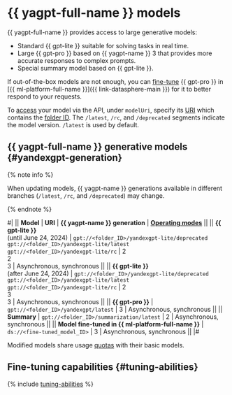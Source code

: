 # {{ yagpt-full-name }} models

{{ yagpt-full-name }} provides access to large generative models:

* Standard {{ gpt-lite }} suitable for solving tasks in real time.
* Large {{ gpt-pro }} based on {{ yagpt-name }} 3 that provides more accurate responses to complex prompts.
* Special summary model based on {{ gpt-lite }}.

If out-of-the-box models are not enough, you can [fine-tune](../../tutorials/yagpt-tuning) {{ gpt-pro }} in [{{ ml-platform-full-name }}]({{ link-datasphere-main }}) for it to better respond to your requests.

To [access](../../operations/yandexgpt/create-prompt.md) your model via the API, under `modelUri`, specify its [URI](https://en.wikipedia.org/wiki/URI) which contains the [folder ID](../../../resource-manager/operations/folder/get-id.md). The `/latest`, `/rc`, and `/deprecated` segments indicate the model version. `/latest` is used by default.

## {{ yagpt-full-name }} generative models {#yandexgpt-generation}

{% note info %}

When updating models, {{ yagpt-name }} generations available in different branches (`/latest`, `/rc`, and `/deprecated`) may change.

{% endnote %}

#|
|| **Model** | **URI** | **{{ yagpt-name }} generation** | **[Operating modes](../index.md#working-mode)** ||
|| **{{ gpt-lite }}**</br>(until June 24, 2024) | `gpt://<folder_ID>/yandexgpt-lite/deprecated`</br>`gpt://<folder_ID>/yandexgpt-lite/latest`</br>`gpt://<folder_ID>/yandexgpt-lite/rc` | 2</br>2</br>3 | Asynchronous, synchronous ||
|| **{{ gpt-lite }}**</br>(after June 24, 2024) | `gpt://<folder_ID>/yandexgpt-lite/deprecated`</br>`gpt://<folder_ID>/yandexgpt-lite/latest`</br>`gpt://<folder_ID>/yandexgpt-lite/rc` | 2</br>3</br>3 | Asynchronous, synchronous ||
|| **{{ gpt-pro }}** | `gpt://<folder_ID>/yandexgpt/latest` | 3 | Asynchronous, synchronous ||
|| **Summary** | `gpt://<folder_ID>/summarization/latest` | 2 | Asynchronous, synchronous ||
|| **Model fine-tuned in {{ ml-platform-full-name }}** | `ds://<fine-tuned_model_ID>` | 3 | Asynchronous, synchronous ||
|#

Modified models share usage [quotas](../limits.md#quotas) with their basic models.

## Fine-tuning capabilities {#tuning-abilities}

{% include [tuning-abilities](../../../_includes/foundation-models/yandexgpt/tuning-abilities.md) %}
